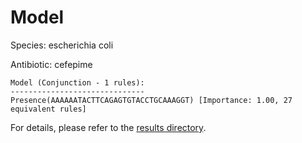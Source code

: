 
# Model

Species: escherichia coli

Antibiotic: cefepime

```
Model (Conjunction - 1 rules):
------------------------------
Presence(AAAAAATACTTCAGAGTGTACCTGCAAAGGT) [Importance: 1.00, 27 equivalent rules]

```

For details, please refer to the [results directory](../../../../../results/scm_b/escherichia+coli/cefepime/repeat_8/).

